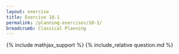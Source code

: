 ```yaml
---
layout: exercise
title: Exercise 10.1
permalink: /planning-exercises/10-1/
breadcrumb: Classical Planning
---
```


{% include mathjax_support %}
{% include_relative question.md %}
